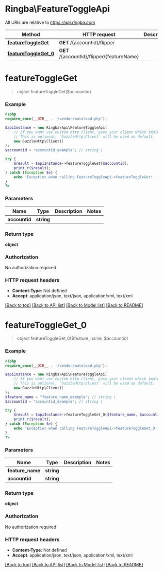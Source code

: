 # Ringba\FeatureToggleApi

All URIs are relative to *https://api.ringba.com*

Method | HTTP request | Description
------------- | ------------- | -------------
[**featureToggleGet**](FeatureToggleApi.md#featureToggleGet) | **GET** /{accountid}/flipper | 
[**featureToggleGet_0**](FeatureToggleApi.md#featureToggleGet_0) | **GET** /{accountid}/flipper/{featureName} | 


# **featureToggleGet**
> object featureToggleGet($accountid)



### Example
```php
<?php
require_once(__DIR__ . '/vendor/autoload.php');

$apiInstance = new Ringba\Api\FeatureToggleApi(
    // If you want use custom http client, pass your client which implements `GuzzleHttp\ClientInterface`.
    // This is optional, `GuzzleHttp\Client` will be used as default.
    new GuzzleHttp\Client()
);
$accountid = "accountid_example"; // string | 

try {
    $result = $apiInstance->featureToggleGet($accountid);
    print_r($result);
} catch (Exception $e) {
    echo 'Exception when calling FeatureToggleApi->featureToggleGet: ', $e->getMessage(), PHP_EOL;
}
?>
```

### Parameters

Name | Type | Description  | Notes
------------- | ------------- | ------------- | -------------
 **accountid** | **string**|  |

### Return type

**object**

### Authorization

No authorization required

### HTTP request headers

 - **Content-Type**: Not defined
 - **Accept**: application/json, text/json, application/xml, text/xml

[[Back to top]](#) [[Back to API list]](../../README.md#documentation-for-api-endpoints) [[Back to Model list]](../../README.md#documentation-for-models) [[Back to README]](../../README.md)

# **featureToggleGet_0**
> object featureToggleGet_0($feature_name, $accountid)



### Example
```php
<?php
require_once(__DIR__ . '/vendor/autoload.php');

$apiInstance = new Ringba\Api\FeatureToggleApi(
    // If you want use custom http client, pass your client which implements `GuzzleHttp\ClientInterface`.
    // This is optional, `GuzzleHttp\Client` will be used as default.
    new GuzzleHttp\Client()
);
$feature_name = "feature_name_example"; // string | 
$accountid = "accountid_example"; // string | 

try {
    $result = $apiInstance->featureToggleGet_0($feature_name, $accountid);
    print_r($result);
} catch (Exception $e) {
    echo 'Exception when calling FeatureToggleApi->featureToggleGet_0: ', $e->getMessage(), PHP_EOL;
}
?>
```

### Parameters

Name | Type | Description  | Notes
------------- | ------------- | ------------- | -------------
 **feature_name** | **string**|  |
 **accountid** | **string**|  |

### Return type

**object**

### Authorization

No authorization required

### HTTP request headers

 - **Content-Type**: Not defined
 - **Accept**: application/json, text/json, application/xml, text/xml

[[Back to top]](#) [[Back to API list]](../../README.md#documentation-for-api-endpoints) [[Back to Model list]](../../README.md#documentation-for-models) [[Back to README]](../../README.md)

